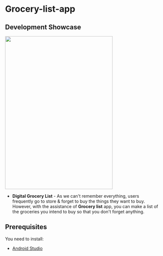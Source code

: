 # Grocery-list-app
 ## Development Showcase
<img src="https://github.com/Jayashree-G01/Grocery-list-app/blob/master/demo.gif" width="350" height="500" />

- <b>Digital Grocery List</b> - As we can't remember everything, users frequently go to store & forget to buy the things they want to buy. However, with the assistance of <b>Grocery list</b> app, you can make a list of the groceries you intend to buy so that you don't forget anything.

Prerequisites
------------
You need to install:
- [Android Studio](https://www.geeksforgeeks.org/guide-to-install-and-set-up-android-studio/)
